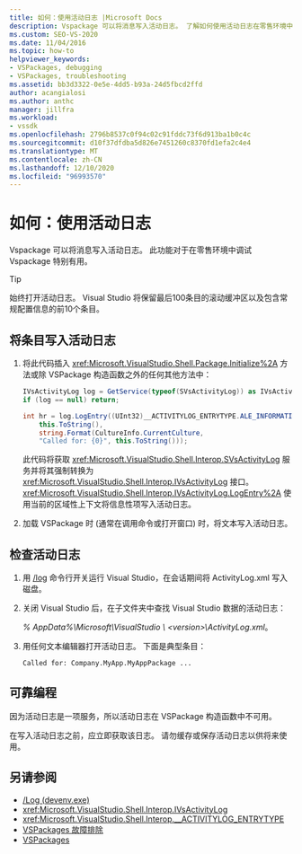 ```yaml
---
title: 如何：使用活动日志 |Microsoft Docs
description: Vspackage 可以将消息写入活动日志。 了解如何使用活动日志在零售环境中调试 Vspackage。
ms.custom: SEO-VS-2020
ms.date: 11/04/2016
ms.topic: how-to
helpviewer_keywords:
- VSPackages, debugging
- VSPackages, troubleshooting
ms.assetid: bb3d3322-0e5e-4dd5-b93a-24d5fbcd2ffd
author: acangialosi
ms.author: anthc
manager: jillfra
ms.workload:
- vssdk
ms.openlocfilehash: 2796b8537c0f94c02c91fddc73f6d913ba1b0c4c
ms.sourcegitcommit: d10f37dfdba5d826e7451260c8370fd1efa2c4e4
ms.translationtype: MT
ms.contentlocale: zh-CN
ms.lasthandoff: 12/10/2020
ms.locfileid: "96993570"
---
```

# <a name="how-to-use-the-activity-log"></a>如何：使用活动日志
Vspackage 可以将消息写入活动日志。 此功能对于在零售环境中调试 Vspackage 特别有用。

> [!TIP]
> 始终打开活动日志。 Visual Studio 将保留最后100条目的滚动缓冲区以及包含常规配置信息的前10个条目。

## <a name="to-write-an-entry-to-the-activity-log"></a>将条目写入活动日志

1. 将此代码插入 <xref:Microsoft.VisualStudio.Shell.Package.Initialize%2A> 方法或除 VSPackage 构造函数之外的任何其他方法中：

    ```csharp
    IVsActivityLog log = GetService(typeof(SVsActivityLog)) as IVsActivityLog;
    if (log == null) return;

    int hr = log.LogEntry((UInt32)__ACTIVITYLOG_ENTRYTYPE.ALE_INFORMATION,
        this.ToString(),
        string.Format(CultureInfo.CurrentCulture,
        "Called for: {0}", this.ToString()));
    ```

     此代码将获取 <xref:Microsoft.VisualStudio.Shell.Interop.SVsActivityLog> 服务并将其强制转换为 <xref:Microsoft.VisualStudio.Shell.Interop.IVsActivityLog> 接口。 <xref:Microsoft.VisualStudio.Shell.Interop.IVsActivityLog.LogEntry%2A> 使用当前的区域性上下文将信息性项写入活动日志。

2. 加载 VSPackage 时 (通常在调用命令或打开窗口) 时，将文本写入活动日志。

## <a name="to-examine-the-activity-log"></a>检查活动日志

1. 用 [/log](../ide/reference/log-devenv-exe.md) 命令行开关运行 Visual Studio，在会话期间将 ActivityLog.xml 写入磁盘。

2. 关闭 Visual Studio 后，在子文件夹中查找 Visual Studio 数据的活动日志：

   <em> *% AppData%</em>\Microsoft\VisualStudio \\ \<version>\ActivityLog.xml*。

3. 用任何文本编辑器打开活动日志。 下面是典型条目：

   ```
   Called for: Company.MyApp.MyAppPackage ...
   ```

## <a name="robust-programming"></a>可靠编程

因为活动日志是一项服务，所以活动日志在 VSPackage 构造函数中不可用。

在写入活动日志之前，应立即获取该日志。 请勿缓存或保存活动日志以供将来使用。

## <a name="see-also"></a>另请参阅

- [/Log (devenv.exe)](../ide/reference/log-devenv-exe.md)
- <xref:Microsoft.VisualStudio.Shell.Interop.IVsActivityLog>
- <xref:Microsoft.VisualStudio.Shell.Interop.__ACTIVITYLOG_ENTRYTYPE>
- [VSPackages 故障排除](../extensibility/troubleshooting-vspackages.md)
- [VSPackages](../extensibility/internals/vspackages.md)
